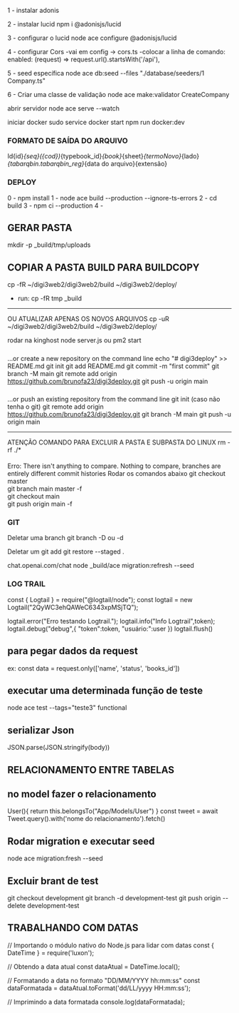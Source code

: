 1 - instalar adonis

2 - instalar lucid
npm i @adonisjs/lucid

3 - configurar o lucid
node ace configure @adonisjs/lucid

4 - configurar Cors
-vai em config -> cors.ts
-colocar a linha de comando:
enabled: (request) => request.url().startsWith('/api'),

5 - seed específica
node ace db:seed --files "./database/seeders/1 Company.ts"

6 - Criar uma classe de validação
node ace make:validator CreateCompany

abrir servidor
 node ace serve --watch

 iniciar docker
 sudo service docker start
 npm run docker:dev

### FORMATO DE SAÍDA DO ARQUIVO
  Id{id}_{seq}({cod})_{typebook_id}_{book}_{sheet}_{termoNovo}_{lado}_{tabarqbin.tabarqbin_reg}_{data do arquivo}{extensão}


### DEPLOY
0 - npm install
1 - node ace build --production --ignore-ts-errors
2 - cd build
3 - npm ci --production
4 - 

## GERAR PASTA
mkdir -p _build/tmp/uploads

## COPIAR A PASTA BUILD PARA BUILDCOPY
cp -fR ~/digi3web2/digi3web2/build ~/digi3web2/deploy/
- run: cp -fR tmp _build
----
OU
ATUALIZAR APENAS OS NOVOS ARQUIVOS
cp -uR ~/digi3web2/digi3web2/build ~/digi3web2/deploy/

rodar na kinghost
node server.js ou pm2 start

#####
…or create a new repository on the command line
echo "# digi3deploy" >> README.md
git init
git add README.md
git commit -m "first commit"
git branch -M main
git remote add origin https://github.com/brunofa23/digi3deploy.git
git push -u origin main

###
…or push an existing repository from the command line
git init (caso não tenha o git)
git remote add origin https://github.com/brunofa23/digi3deploy.git
git branch -M main
git push -u origin main

************************************
ATENÇÃO COMANDO PARA EXCLUIR A PASTA E SUBPASTA DO LINUX
rm -rf ./*


####
Erro:
There isn't anything to compare. Nothing to compare, branches are entirely different commit histories
Rodar os comandos abaixo
git checkout master   
git branch main master -f    
git checkout main  
git push origin main -f 

### GIT 
Deletar uma branch
git branch -D ou -d <nome da branch>

Deletar um git add
git restore --staged .

chat.openai.com/chat
node _build/ace migration:refresh --seed

### LOG TRAIL
const { Logtail } = require("@logtail/node");
const logtail = new Logtail("2QyWC3ehQAWeC6343xpMSjTQ");

logtail.error("Erro testando Logtrail.");
logtail.info("Info Logtrail",token);
logtail.debug("debug",{
      "token":token,
      "usuário:":user
    })
logtail.flush()


## para pegar dados da request
ex: const data = request.only(['name', 'status', 'books_id'])


## executar uma determinada função de teste
node ace test --tags="teste3" functional

## serializar Json
JSON.parse(JSON.stringify(body))

## RELACIONAMENTO ENTRE TABELAS
## no model fazer o relacionamento
User(){
  return this.belongsTo("App/Models/User")
}
const tweet = await Tweet.query().with('nome do relacionamento').fetch()

## Rodar migration e executar seed
node ace migration:fresh --seed

## Excluir brant de test
git checkout development
git branch -d development-test
git push origin --delete development-test

## TRABALHANDO COM DATAS
// Importando o módulo nativo do Node.js para lidar com datas
const { DateTime } = require('luxon');

// Obtendo a data atual
const dataAtual = DateTime.local();

// Formatando a data no formato "DD/MM/YYYY hh:mm:ss"
const dataFormatada = dataAtual.toFormat('dd/LL/yyyy HH:mm:ss');

// Imprimindo a data formatada
console.log(dataFormatada);